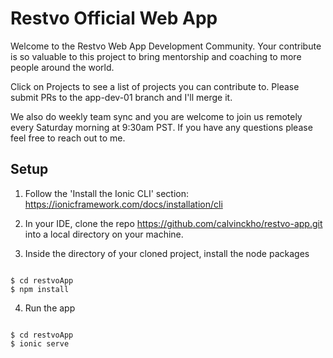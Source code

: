 # Restvo Official Web App

Welcome to the Restvo Web App Development Community. Your contribute is so valuable to this project to bring mentorship and coaching to more people around the world. 

Click on Projects to see a list of projects you can contribute to. Please submit PRs to the app-dev-01 branch and I'll merge it. 

We also do weekly team sync and you are welcome to join us remotely every Saturday morning at 9:30am PST. If you have any questions please feel free to reach out to me.

## Setup

1. Follow the 'Install the Ionic CLI' section: https://ionicframework.com/docs/installation/cli

2. In your IDE, clone the repo https://github.com/calvinckho/restvo-app.git into a local directory on your machine.

3. Inside the directory of your cloned project, install the node packages

```

$ cd restvoApp
$ npm install

```

4. Run the app

```

$ cd restvoApp
$ ionic serve

```
